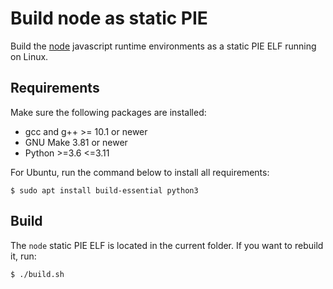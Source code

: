 # Build node as static PIE

Build the [node](https://nodejs.org/en) javascript runtime environments as a static PIE ELF running on Linux.

## Requirements

Make sure the following packages are installed:
* gcc and g++ >= 10.1 or newer
* GNU Make 3.81 or newer
* Python >=3.6 <=3.11

For Ubuntu, run the command below to install all requirements:

```
$ sudo apt install build-essential python3
```

## Build

The `node` static PIE ELF is located in the current folder.
If you want to rebuild it, run:

```
$ ./build.sh
```
